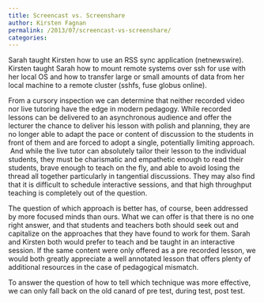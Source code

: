 ```yaml
---
title: Screencast vs. Screenshare
author: Kirsten Fagnan
permalink: /2013/07/screencast-vs-screenshare/
categories:
---
```

<p dir="ltr">
  Sarah taught Kirsten how to use an RSS sync application (netnewswire). Kirsten taught Sarah how to mount remote systems over ssh for use with her local OS and how to transfer large or small amounts of data from her local machine to a remote cluster (sshfs, fuse globus online).
</p>

<p dir="ltr">
  From a cursory inspection we can determine that neither recorded video nor live tutoring have the edge in modern pedagogy. While recorded lessons can be delivered to an asynchronous audience and offer the lecturer the chance to deliver his lesson with polish and planning, they are no longer able to adapt the pace or content of discussion to the students in front of them and are forced to adopt a single, potentially limiting approach.  And while the live tutor can absolutely tailor their lesson to the individual students, they must be charismatic and empathetic enough to read their students, brave enough to teach on the fly, and able to avoid losing the thread all together particularly in tangential discussions. They may also find that it is difficult to schedule interactive sessions, and that high throughput teaching is completely out of the question.
</p>

<p dir="ltr">
  The question of which approach is better has, of course, been addressed by more focused minds than ours. What we can offer is that there is no one right answer, and that students and teachers both should seek out and capitalize on the approaches that they have found to work for them. Sarah and Kirsten both would prefer to teach and be taught in an interactive session. If the same content were only offered as a pre recorded lesson, we would both greatly appreciate a well annotated lesson that offers plenty of additional resources in the case of pedagogical mismatch.
</p>

<p dir="ltr">
  To answer the question of how to tell which technique was more effective, we can only fall back on the old canard of pre test, during test, post test.
</p>

&nbsp;
